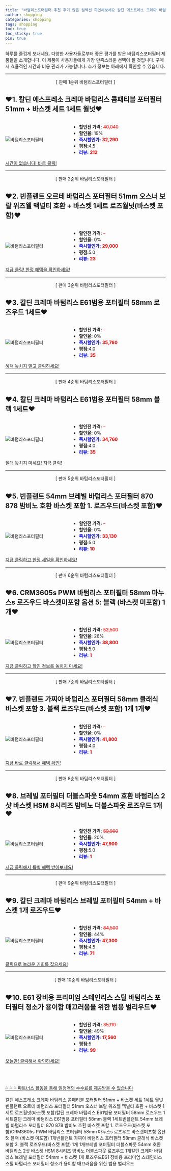 ```yaml
---
title: "바텀리스포터필터 추천 후기 많은 컬렉션 확인해보세요 칼딘 에스프레소 크레마 바텀리스 콤패티블"
author: shopping
categories: shopping
tags: shopping
toc: true
toc_sticky: true
pin: true
---
```

하루를 즐겁게 보내세요. 다양한 사용자들로부터 좋은 평가를 받은 바텀리스포터필터 제품들을 소개합니다. 이 제품이 사용자들에게 가장 만족스러운 선택이 될 것입니다. 구매 시 효율적인 시간과 비용 관리가 가능합니다. 추가 정보는 아래에서 확인할 수 있습니다.

---
<p class="toplist" style="margin: 0 auto; display: block; width: fit-content;">[ 판매 1순위 바텀리스포터필터 ]</p>

<h2><strong>❤️1. 칼딘 에스프레소 크레마 바텀리스 콤패티블 포터필터 51mm + 바스켓 세트 1세트 월넛❤️</strong></h2>

<div style="display: flex; align-items: center;">
    <div style="flex: 0.4;">
        <img src="https://thumbnail10.coupangcdn.com/thumbnails/remote/230x230ex/image/retail/images/2023/09/26/16/8/0ff31a65-6197-4e8d-9e2f-a09307402613.jpg" alt="바텀리스포터필터" style="max-width: 100%;">
    </div>
    <div style="flex: 0.6; margin-left: 10px;">
        <ul>
            <li><strong>할인전 가격:</strong> <del style="color: red;">40,040</del></li>
            <li><strong>할인율:</strong> 19%</li>
            <li><span style='color:blue'><strong>즉시할인가:</strong></span> <span style='color:red'><strong>32,290</strong></span></li>
            <li><strong>평점:</strong>4.5</li>
            <li><span style='color:blue'><strong>리뷰:</strong></span> <span style='color:red'><strong>212</strong></span></li>
        </ul>
    </div>
</div>
<div class="center">
    <a href="https://William4Davisa.github.io?lptag=AF9450613&subid=githubio&pageKey=6247595372&traceid=V0-153&itemId=20208586071&vendorItemId=87298753179" class="myButton">
        시간이 없습니다! 바로 클릭!
    </a>
</div>


---
<p class="toplist" style="margin: 0 auto; display: block; width: fit-content;">[ 판매 2순위 바텀리스포터필터 ]</p>

<h2><strong>❤️2. 빈플랜트 오르테 바텀리스 포터필터 51mm 오스너 보랄 위즈웰 맥널티 호환 + 바스켓 1세트 로즈월넛(바스켓 포함)❤️</strong></h2>

<div style="display: flex; align-items: center;">
    <div style="flex: 0.4;">
        <img src="https://thumbnail6.coupangcdn.com/thumbnails/remote/230x230ex/image/vendor_inventory/be9c/aaa9f50d14629616405783fb275c4541a5d3a3f4ed9c143cd534481e6ab5.jpg" alt="바텀리스포터필터" style="max-width: 100%;">
    </div>
    <div style="flex: 0.6; margin-left: 10px;">
        <ul>
            <li><strong>할인전 가격:</strong> <del style="color: red;">-</del></li>
            <li><strong>할인율:</strong> 0%</li>
            <li><span style='color:blue'><strong>즉시할인가:</strong></span> <span style='color:red'><strong>29,000</strong></span></li>
            <li><strong>평점:</strong>5.0</li>
            <li><span style='color:blue'><strong>리뷰:</strong></span> <span style='color:red'><strong>23</strong></span></li>
        </ul>
    </div>
</div>
<div class="center">
    <a href="https://William4Davisa.github.io?lptag=AF9450613&subid=githubio&pageKey=7951710071&traceid=V0-153&itemId=21949570443&vendorItemId=88997362083" class="myButton">
        지금 클릭! 한정 혜택을 확인하세요!
    </a>
</div>


---
<p class="toplist" style="margin: 0 auto; display: block; width: fit-content;">[ 판매 3순위 바텀리스포터필터 ]</p>

<h2><strong>❤️3. 칼딘 크레마 바텀리스 E61범용 포터필터 58mm 로즈우드 1세트❤️</strong></h2>

<div style="display: flex; align-items: center;">
    <div style="flex: 0.4;">
        <img src="https://thumbnail9.coupangcdn.com/thumbnails/remote/230x230ex/image/retail/images/1221011176481341-3b4a3251-58bb-4039-a7e8-db39c6d5a35e.jpg" alt="바텀리스포터필터" style="max-width: 100%;">
    </div>
    <div style="flex: 0.6; margin-left: 10px;">
        <ul>
            <li><strong>할인전 가격:</strong> <del style="color: red;">-</del></li>
            <li><strong>할인율:</strong> 0%</li>
            <li><span style='color:blue'><strong>즉시할인가:</strong></span> <span style='color:red'><strong>35,760</strong></span></li>
            <li><strong>평점:</strong>4.0</li>
            <li><span style='color:blue'><strong>리뷰:</strong></span> <span style='color:red'><strong>35</strong></span></li>
        </ul>
    </div>
</div>
<div class="center">
    <a href="https://William4Davisa.github.io?lptag=AF9450613&subid=githubio&pageKey=7149674317&traceid=V0-153&itemId=17972339116&vendorItemId=85129514187" class="myButton">
        혜택 놓치지 말고 클릭하세요!
    </a>
</div>


---
<p class="toplist" style="margin: 0 auto; display: block; width: fit-content;">[ 판매 4순위 바텀리스포터필터 ]</p>

<h2><strong>❤️4. 칼딘 크레마 바텀리스 E61범용 포터필터 58mm 블랙 1세트❤️</strong></h2>

<div style="display: flex; align-items: center;">
    <div style="flex: 0.4;">
        <img src="https://thumbnail10.coupangcdn.com/thumbnails/remote/230x230ex/image/rs_quotation_api/gmundhun/27902ad7525d4dea87585a9f30a6b055.jpg" alt="바텀리스포터필터" style="max-width: 100%;">
    </div>
    <div style="flex: 0.6; margin-left: 10px;">
        <ul>
            <li><strong>할인전 가격:</strong> <del style="color: red;">-</del></li>
            <li><strong>할인율:</strong> 0%</li>
            <li><span style='color:blue'><strong>즉시할인가:</strong></span> <span style='color:red'><strong>34,760</strong></span></li>
            <li><strong>평점:</strong>4.0</li>
            <li><span style='color:blue'><strong>리뷰:</strong></span> <span style='color:red'><strong>35</strong></span></li>
        </ul>
    </div>
</div>
<div class="center">
    <a href="https://William4Davisa.github.io?lptag=AF9450613&subid=githubio&pageKey=7149674317&traceid=V0-153&itemId=17972339117&vendorItemId=85129514200" class="myButton">
        절대 놓치지 마세요! 지금 클릭!
    </a>
</div>


---
<p class="toplist" style="margin: 0 auto; display: block; width: fit-content;">[ 판매 5순위 바텀리스포터필터 ]</p>

<h2><strong>❤️5. 빈플랜트 54mm 브레빌 바텀리스 포터필터 870 878 밤비노 호환 바스켓 포함 1. 로즈우드(바스켓 포함)❤️</strong></h2>

<div style="display: flex; align-items: center;">
    <div style="flex: 0.4;">
        <img src="https://thumbnail9.coupangcdn.com/thumbnails/remote/230x230ex/image/vendor_inventory/5180/c77f74bc75e31cd93d98f17d8d8b1180f5bc6b147a7aaab141a4b432a4ce.jpeg" alt="바텀리스포터필터" style="max-width: 100%;">
    </div>
    <div style="flex: 0.6; margin-left: 10px;">
        <ul>
            <li><strong>할인전 가격:</strong> <del style="color: red;">-</del></li>
            <li><strong>할인율:</strong> 0%</li>
            <li><span style='color:blue'><strong>즉시할인가:</strong></span> <span style='color:red'><strong>33,130</strong></span></li>
            <li><strong>평점:</strong>5.0</li>
            <li><span style='color:blue'><strong>리뷰:</strong></span> <span style='color:red'><strong>10</strong></span></li>
        </ul>
    </div>
</div>
<div class="center">
    <a href="https://William4Davisa.github.io?lptag=AF9450613&subid=githubio&pageKey=7939049879&traceid=V0-153&itemId=21860763037&vendorItemId=88159972509" class="myButton">
        지금 클릭하고 한정 세일을 확인하세요!
    </a>
</div>


---
<p class="toplist" style="margin: 0 auto; display: block; width: fit-content;">[ 판매 6순위 바텀리스포터필터 ]</p>

<h2><strong>❤️6. CRM3605s PWM 바텀리스 포터필터 58mm 마누스s 로즈우드 바스켓미포함 옵션 5: 블랙 (바스켓 미포함) 1개❤️</strong></h2>

<div style="display: flex; align-items: center;">
    <div style="flex: 0.4;">
        <img src="https://thumbnail8.coupangcdn.com/thumbnails/remote/230x230ex/image/vendor_inventory/801c/499cae8b8c027f66e385fdefb2d55060d9fa0d98639a9acfb74dc2b264fa.jpg" alt="바텀리스포터필터" style="max-width: 100%;">
    </div>
    <div style="flex: 0.6; margin-left: 10px;">
        <ul>
            <li><strong>할인전 가격:</strong> <del style="color: red;">52,500</del></li>
            <li><strong>할인율:</strong> 26%</li>
            <li><span style='color:blue'><strong>즉시할인가:</strong></span> <span style='color:red'><strong>38,800</strong></span></li>
            <li><strong>평점:</strong>5.0</li>
            <li><span style='color:blue'><strong>리뷰:</strong></span> <span style='color:red'><strong>1</strong></span></li>
        </ul>
    </div>
</div>
<div class="center">
    <a href="https://William4Davisa.github.io?lptag=AF9450613&subid=githubio&pageKey=7893626430&traceid=V0-153&itemId=21616456310&vendorItemId=88667546877" class="myButton">
        지금 클릭하고 할인 정보를 놓치지 마세요!
    </a>
</div>


---
<p class="toplist" style="margin: 0 auto; display: block; width: fit-content;">[ 판매 7순위 바텀리스포터필터 ]</p>

<h2><strong>❤️7. 빈플랜트 가찌아 바텀리스 포터필터 58mm 클래식 바스켓 포함 3. 블랙 로즈우드(바스켓 포함) 1개 1개❤️</strong></h2>

<div style="display: flex; align-items: center;">
    <div style="flex: 0.4;">
        <img src="https://thumbnail7.coupangcdn.com/thumbnails/remote/230x230ex/image/vendor_inventory/f4d8/8bb2182d982bbb2d88a3c115365d8d8aa1478f0ce6b41b5c08570b4956df.jpg" alt="바텀리스포터필터" style="max-width: 100%;">
    </div>
    <div style="flex: 0.6; margin-left: 10px;">
        <ul>
            <li><strong>할인전 가격:</strong> <del style="color: red;">-</del></li>
            <li><strong>할인율:</strong> 0%</li>
            <li><span style='color:blue'><strong>즉시할인가:</strong></span> <span style='color:red'><strong>41,800</strong></span></li>
            <li><strong>평점:</strong>4.0</li>
            <li><span style='color:blue'><strong>리뷰:</strong></span> <span style='color:red'><strong>1</strong></span></li>
        </ul>
    </div>
</div>
<div class="center">
    <a href="https://William4Davisa.github.io?lptag=AF9450613&subid=githubio&pageKey=7939049673&traceid=V0-153&itemId=21860761930&vendorItemId=88160007904" class="myButton">
        지금 바로 클릭해서 혜택 확인!
    </a>
</div>


---
<p class="toplist" style="margin: 0 auto; display: block; width: fit-content;">[ 판매 8순위 바텀리스포터필터 ]</p>

<h2><strong>❤️8. 브레빌 포터필터 더블스파웃 54mm 호환 바텀리스 2샷 바스켓 HSM 8시리즈 밤비노 더블스파웃 로즈우드 1개❤️</strong></h2>

<div style="display: flex; align-items: center;">
    <div style="flex: 0.4;">
        <img src="https://thumbnail10.coupangcdn.com/thumbnails/remote/230x230ex/image/vendor_inventory/e7f4/cdfb099dce5f93f36961a4379c97cf4dc3065aaea69a2d66e9641fbf9ba1.jpg" alt="바텀리스포터필터" style="max-width: 100%;">
    </div>
    <div style="flex: 0.6; margin-left: 10px;">
        <ul>
            <li><strong>할인전 가격:</strong> <del style="color: red;">59,900</del></li>
            <li><strong>할인율:</strong> 20%</li>
            <li><span style='color:blue'><strong>즉시할인가:</strong></span> <span style='color:red'><strong>47,900</strong></span></li>
            <li><strong>평점:</strong>5.0</li>
            <li><span style='color:blue'><strong>리뷰:</strong></span> <span style='color:red'><strong>1</strong></span></li>
        </ul>
    </div>
</div>
<div class="center">
    <a href="https://William4Davisa.github.io?lptag=AF9450613&subid=githubio&pageKey=7407827658&traceid=V0-153&itemId=19187050365&vendorItemId=86304726283" class="myButton">
        지금 클릭해서 특별 혜택 받아보세요!
    </a>
</div>


---
<p class="toplist" style="margin: 0 auto; display: block; width: fit-content;">[ 판매 9순위 바텀리스포터필터 ]</p>

<h2><strong>❤️9. 칼딘 크레마 바텀리스 브레빌 포터필터 54mm + 바스켓 1개 로즈우드❤️</strong></h2>

<div style="display: flex; align-items: center;">
    <div style="flex: 0.4;">
        <img src="https://thumbnail6.coupangcdn.com/thumbnails/remote/230x230ex/image/retail/images/3103591167169825-a8a5d5a1-741c-4bc4-bec5-0194b016efff.jpg" alt="바텀리스포터필터" style="max-width: 100%;">
    </div>
    <div style="flex: 0.6; margin-left: 10px;">
        <ul>
            <li><strong>할인전 가격:</strong> <del style="color: red;">84,500</del></li>
            <li><strong>할인율:</strong> 44%</li>
            <li><span style='color:blue'><strong>즉시할인가:</strong></span> <span style='color:red'><strong>47,300</strong></span></li>
            <li><strong>평점:</strong>4.5</li>
            <li><span style='color:blue'><strong>리뷰:</strong></span> <span style='color:red'><strong>71</strong></span></li>
        </ul>
    </div>
</div>
<div class="center">
    <a href="https://William4Davisa.github.io?lptag=AF9450613&subid=githubio&pageKey=6247597950&traceid=V0-153&itemId=9285290265&vendorItemId=79347409914" class="myButton">
        클릭으로 놀라운 기회를 잡으세요!
    </a>
</div>


---
<p class="toplist" style="margin: 0 auto; display: block; width: fit-content;">[ 판매 10순위 바텀리스포터필터 ]</p>

<h2><strong>❤️10. E61 장비용 프리미엄 스테인리스 스틸 바텀리스 포터필터 청소가 용이함 매끄러움을 위한 범용 벌리우드❤️</strong></h2>

<div style="display: flex; align-items: center;">
    <div style="flex: 0.4;">
        <img src="https://thumbnail6.coupangcdn.com/thumbnails/remote/230x230ex/image/vendor_inventory/5578/e904cdaf41a79c981506e60635ff9d3e1ace1e5c9fe6a4affbae5d677373.jpg" alt="바텀리스포터필터" style="max-width: 100%;">
    </div>
    <div style="flex: 0.6; margin-left: 10px;">
        <ul>
            <li><strong>할인전 가격:</strong> <del style="color: red;">35,110</del></li>
            <li><strong>할인율:</strong> 49%</li>
            <li><span style='color:blue'><strong>즉시할인가:</strong></span> <span style='color:red'><strong>17,560</strong></span></li>
            <li><strong>평점:</strong>5</li>
            <li><span style='color:blue'><strong>리뷰:</strong></span> <span style='color:red'><strong>99</strong></span></li>
        </ul>
    </div>
</div>
<div class="center">
    <a href="https://William4Davisa.github.io?lptag=AF9450613&subid=githubio&pageKey=8224890484&traceid=V0-153&itemId=23652320441&vendorItemId=90677698467" class="myButton">
        오늘만! 클릭해서 확인하세요!
    </a>
</div>

<br><br><br>[💦 💦 💦 파트너스 활동을 통해 일정액의 수수료를 제공받을 수 있습니다](https://link.coupang.com/a/bcpT2c)<br><br>칼딘 에스프레소 크레마 바텀리스 콤패티블 포터필터 51mm + 바스켓 세트 1세트 월넛빈플랜트 오르테 바텀리스 포터필터 51mm 오스너 보랄 위즈웰 맥널티 호환 + 바스켓 1세트 로즈월넛(바스켓 포함)칼딘 크레마 바텀리스 E61범용 포터필터 58mm 로즈우드 1세트칼딘 크레마 바텀리스 E61범용 포터필터 58mm 블랙 1세트빈플랜트 54mm 브레빌 바텀리스 포터필터 870 878 밤비노 호환 바스켓 포함 1. 로즈우드(바스켓 포함)CRM3605s PWM 바텀리스 포터필터 58mm 마누스s 로즈우드 바스켓미포함 옵션 5: 블랙 (바스켓 미포함) 1개빈플랜트 가찌아 바텀리스 포터필터 58mm 클래식 바스켓 포함 3. 블랙 로즈우드(바스켓 포함) 1개 1개브레빌 포터필터 더블스파웃 54mm 호환 바텀리스 2샷 바스켓 HSM 8시리즈 밤비노 더블스파웃 로즈우드 1개칼딘 크레마 바텀리스 브레빌 포터필터 54mm + 바스켓 1개 로즈우드E61 장비용 프리미엄 스테인리스 스틸 바텀리스 포터필터 청소가 용이함 매끄러움을 위한 범용 벌리우드
